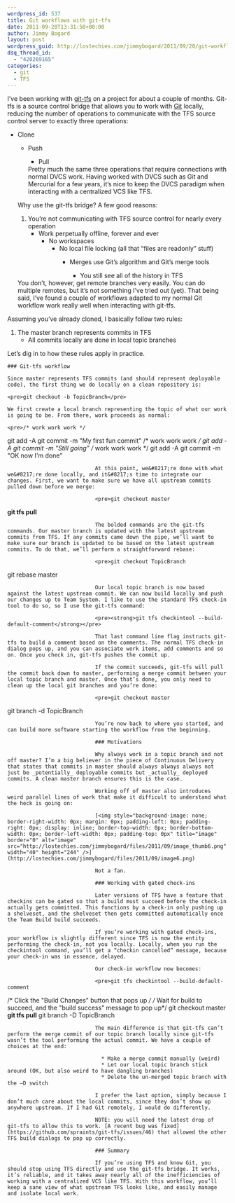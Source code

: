```yaml
---
wordpress_id: 537
title: Git workflows with git-tfs
date: 2011-09-20T13:31:50+00:00
author: Jimmy Bogard
layout: post
wordpress_guid: http://lostechies.com/jimmybogard/2011/09/20/git-workflows-with-git-tfs/
dsq_thread_id:
  - "420269165"
categories:
  - git
  - TFS
---
```

I’ve been working with [git-tfs](https://github.com/spraints/git-tfs) on a project for about a couple of months. Git-tfs is a source control bridge that allows you to work with [Git](http://git-scm.com/) locally, reducing the number of operations to communicate with the TFS source control server to exactly three operations:

  * Clone 
      * Push 
          * Pull</ul> 
        Pretty much the same three operations that require connections with normal DVCS work. Having worked with DVCS such as Git and Mercurial for a few years, it’s nice to keep the DVCS paradigm when interacting with a centralized VCS like TFS.
        
        Why use the git-tfs bridge? A few good reasons:
        
          1. You’re not communicating with TFS source control for nearly every operation 
              * Work perpetually offline, forever and ever 
                  * No workspaces 
                      * No local file locking (all that “files are readonly” stuff) 
                          * Merges use Git’s algorithm and Git’s merge tools 
                              * You still see all of the history in TFS</ol> 
                            You don’t, however, get remote branches very easily. You can do multiple remotes, but it’s not something I’ve tried out (yet). That being said, I’ve found a couple of workflows adapted to my normal Git workflow work really well when interacting with git-tfs.
                            
                            Assuming you’ve already cloned, I basically follow two rules:
                            
                              1. The master branch represents commits in TFS 
                                  * All commits locally are done in local topic branches</ol> 
                                Let’s dig in to how these rules apply in practice.
                                
                                ### Git-tfs workflow
                                
                                Since master represents TFS commits (and should represent deployable code), the first thing we do locally on a clean repository is:
                                
                                <pre>git checkout -b TopicBranch</pre>
                                
                                We first create a local branch representing the topic of what our work is going to be. From there, work proceeds as normal:
                                
                                <pre>/* work work work */
git add -A
git commit -m "My first fun commit"
/* work work work */
git add -A
git commit -m "Still going"
/* work work work */
git add -A
git commit -m "OK now I'm done"</pre>
                                
                                At this point, we&#8217;re done with what we&#8217;re done locally, and it&#8217;s time to integrate our changes. First, we want to make sure we have all upstream commits pulled down before we merge:
                                
                                <pre>git checkout master
<strong>git tfs pull</strong></pre>
                                
                                The bolded commands are the git-tfs commands. Our master branch is updated with the latest upstream commits from TFS. If any commits came down the pipe, we’ll want to make sure our branch is updated to be based on the latest upstream commits. To do that, we’ll perform a straightforward rebase:
                                
                                <pre>git checkout TopicBranch
git rebase master</pre>
                                
                                Our local topic branch is now based against the latest upstream commit. We can now build locally and push our changes up to Team System. I like to use the standard TFS check-in tool to do so, so I use the git-tfs command:
                                
                                <pre><strong>git tfs checkintool --build-default-comment</strong></pre>
                                
                                That last command line flag instructs git-tfs to build a comment based on the comments. The normal TFS check-in dialog pops up, and you can associate work items, add comments and so on. Once you check in, git-tfs pushes the commit up.
                                
                                If the commit succeeds, git-tfs will pull the commit back down to master, performing a merge commit between your local topic branch and master. Once that’s done, you only need to clean up the local git branches and you’re done:
                                
                                <pre>git checkout master
git branch -d TopicBranch</pre>
                                
                                You’re now back to where you started, and can build more software starting the workflow from the beginning.
                                
                                ### Motivations
                                
                                Why always work in a topic branch and not off master? I’m a big believer in the piece of Continuous Delivery that states that commits in master should always always always not just be _potentially_ deployable commits but _actually_ deployed commits. A clean master branch ensures this is the case.
                                
                                Working off of master also introduces weird parallel lines of work that make it difficult to understand what the heck is going on:
                                
                                [<img style="background-image: none; border-right-width: 0px; margin: 0px; padding-left: 0px; padding-right: 0px; display: inline; border-top-width: 0px; border-bottom-width: 0px; border-left-width: 0px; padding-top: 0px" title="image" border="0" alt="image" src="http://lostechies.com/jimmybogard/files/2011/09/image_thumb6.png" width="40" height="244" />](http://lostechies.com/jimmybogard/files/2011/09/image6.png)
                                
                                Not a fan.
                                
                                ### Working with gated check-ins
                                
                                Later versions of TFS have a feature that checkins can be gated so that a build must succeed before the check-in actually gets committed. This functions by a check-in only pushing up a shelveset, and the shelveset then gets committed automatically once the Team Build build succeeds.
                                
                                If you’re working with gated check-ins, your workflow is slightly different since TFS is now the entity performing the check-in, not you locally. Locally, when you run the checkintool command, you’ll get a “checkin cancelled” message, because your check-in was in essence, delayed.
                                
                                Our check-in workflow now becomes:
                                
                                <pre>git tfs checkintool --build-default-comment
/* Click the "Build Changes" button that pops up */
/* Wait for build to succeed, and the "build success" message to pop up*/
git checkout master
<strong>git tfs pull</strong>
git branch -D TopicBranch</pre>
                                
                                The main difference is that git-tfs can’t perform the merge commit of our topic branch locally since git-tfs wasn’t the tool performing the actual commit. We have a couple of choices at the end:
                                
                                  * Make a merge commit manually (weird)
                                  * Let our local topic branch stick around (OK, but also weird to have dangling branches)
                                  * Delete the un-merged topic branch with the –D switch
                                
                                I prefer the last option, simply because I don’t much care about the local commits, since they don’t show up anywhere upstream. If I had Git remotely, I would do differently.
                                
                                NOTE: you will need the latest drop of git-tfs to allow this to work. [A recent bug was fixed](https://github.com/spraints/git-tfs/issues/46) that allowed the other TFS build dialogs to pop up correctly.
                                
                                ### Summary
                                
                                If you’re using TFS and know Git, you should stop using TFS directly and use the git-tfs bridge. It works, it’s reliable, and it takes away nearly all of the inefficiencies of working with a centralized VCS like TFS. With this workflow, you’ll keep a sane view of what upstream TFS looks like, and easily manage and isolate local work.